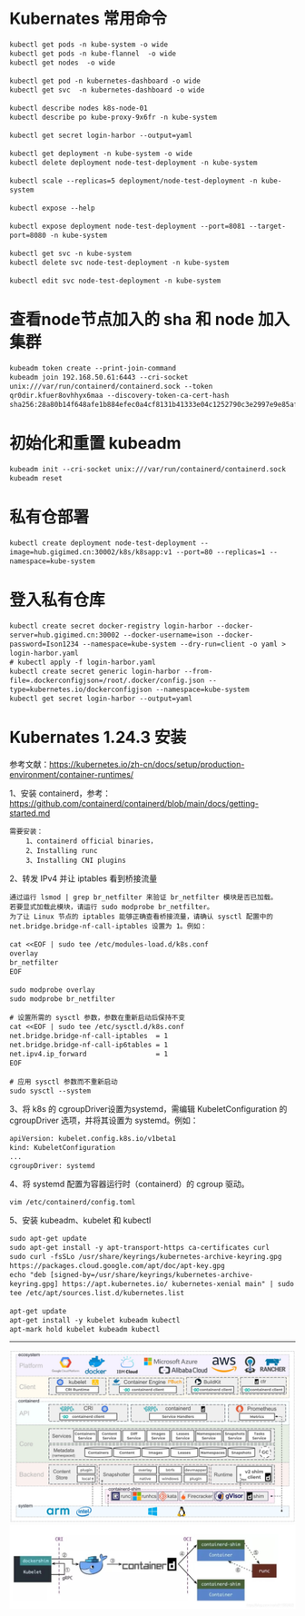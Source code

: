 # Kubernates 常用命令

	kubectl get pods -n kube-system -o wide
	kubectl get pods -n kube-flannel  -o wide
	kubectl get nodes  -o wide
	
	kubectl get pod -n kubernetes-dashboard -o wide
	kubectl get svc  -n kubernetes-dashboard -o wide

	kubectl describe nodes k8s-node-01
	kubectl describe po kube-proxy-9x6fr -n kube-system
	
	kubectl get secret login-harbor --output=yaml
	
	kubectl get deployment -n kube-system -o wide
	kubectl delete deployment node-test-deployment -n kube-system

	kubectl scale --replicas=5 deployment/node-test-deployment -n kube-system

	kubectl expose --help

	kubectl expose deployment node-test-deployment --port=8081 --target-port=8080 -n kube-system

	kubectl get svc -n kube-system
	kubectl delete svc node-test-deployment -n kube-system

	kubectl edit svc node-test-deployment -n kube-system
	
	

# 查看node节点加入的 sha 和 node 加入集群
	kubeadm token create --print-join-command
	kubeadm join 192.168.50.61:6443 --cri-socket unix:///var/run/containerd/containerd.sock --token qr0dir.kfuer8ovhhyx6maa --discovery-token-ca-cert-hash sha256:28a80b14f648afe1b884efec0a4cf8131b41333e04c1252790c3e2997e9e85af  
	
# 初始化和重置 kubeadm
	kubeadm init --cri-socket unix:///var/run/containerd/containerd.sock
	kubeadm reset

# 私有仓部署
	kubectl create deployment node-test-deployment --image=hub.gigimed.cn:30002/k8s/k8sapp:v1 --port=80 --replicas=1 --namespace=kube-system


# 登入私有仓库
	kubectl create secret docker-registry login-harbor --docker-server=hub.gigimed.cn:30002 --docker-username=ison --docker-password=Ison1234 --namespace=kube-system --dry-run=client -o yaml > login-harbor.yaml
	# kubectl apply -f login-harbor.yaml
	kubectl create secret generic login-harbor --from-file=.dockerconfigjson=/root/.docker/config.json --type=kubernetes.io/dockerconfigjson --namespace=kube-system
	kubectl get secret login-harbor --output=yaml




# Kubernates 1.24.3 安装
参考文献：https://kubernetes.io/zh-cn/docs/setup/production-environment/container-runtimes/   

1、安装 containerd，参考：https://github.com/containerd/containerd/blob/main/docs/getting-started.md
	
	需要安装：
		1、containerd official binaries， 
		2、Installing runc
		3、Installing CNI plugins
		

   
2、转发 IPv4 并让 iptables 看到桥接流量

	通过运行 lsmod | grep br_netfilter 来验证 br_netfilter 模块是否已加载。
	若要显式加载此模块，请运行 sudo modprobe br_netfilter。
	为了让 Linux 节点的 iptables 能够正确查看桥接流量，请确认 sysctl 配置中的 net.bridge.bridge-nf-call-iptables 设置为 1。例如：
	
	cat <<EOF | sudo tee /etc/modules-load.d/k8s.conf
	overlay
	br_netfilter
	EOF

	sudo modprobe overlay
	sudo modprobe br_netfilter

	# 设置所需的 sysctl 参数，参数在重新启动后保持不变
	cat <<EOF | sudo tee /etc/sysctl.d/k8s.conf
	net.bridge.bridge-nf-call-iptables  = 1
	net.bridge.bridge-nf-call-ip6tables = 1
	net.ipv4.ip_forward                 = 1
	EOF

	# 应用 sysctl 参数而不重新启动
	sudo sysctl --system
	
3、将 k8s 的 cgroupDriver设置为systemd，需编辑 KubeletConfiguration 的 cgroupDriver 选项，并将其设置为 systemd。例如：
	
	apiVersion: kubelet.config.k8s.io/v1beta1
	kind: KubeletConfiguration
	...
	cgroupDriver: systemd
	
4、将 systemd 配置为容器运行时（containerd）的 cgroup 驱动。  
	
	vim /etc/containerd/config.toml
	
5、安装 kubeadm、kubelet 和 kubectl

	sudo apt-get update
	sudo apt-get install -y apt-transport-https ca-certificates curl
	sudo curl -fsSLo /usr/share/keyrings/kubernetes-archive-keyring.gpg https://packages.cloud.google.com/apt/doc/apt-key.gpg
	echo "deb [signed-by=/usr/share/keyrings/kubernetes-archive-keyring.gpg] https://apt.kubernetes.io/ kubernetes-xenial main" | sudo tee /etc/apt/sources.list.d/kubernetes.list
	
	apt-get update
	apt-get install -y kubelet kubeadm kubectl
	apt-mark hold kubelet kubeadm kubectl

 - - -

![k8s-system](images/k8s-system.jpeg)
![k8s-docker](images/k8s-docker.jpg)
